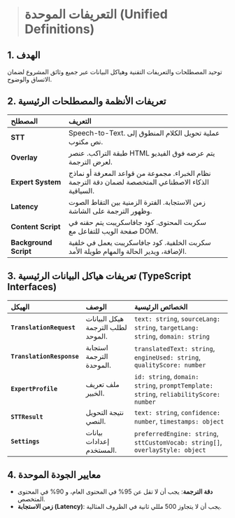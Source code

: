 > # التعريفات الموحدة (Unified Definitions)

## 1. الهدف
توحيد المصطلحات والتعريفات التقنية وهياكل البيانات عبر جميع وثائق المشروع لضمان الاتساق والوضوح.

## 2. تعريفات الأنظمة والمصطلحات الرئيسية

| المصطلح | التعريف |
| :--- | :--- |
| **STT** | Speech-to-Text. عملية تحويل الكلام المنطوق إلى نص مكتوب. |
| **Overlay** | طبقة التراكب. عنصر HTML يتم عرضه فوق الفيديو لعرض الترجمة. |
| **Expert System** | نظام الخبراء. مجموعة من قواعد المعرفة أو نماذج الذكاء الاصطناعي المتخصصة لضمان دقة الترجمة السياقية. |
| **Latency** | زمن الاستجابة. الفترة الزمنية بين التقاط الصوت وظهور الترجمة على الشاشة. |
| **Content Script** | سكربت المحتوى. كود جافاسكريبت يتم حقنه في صفحة الويب للتفاعل مع DOM. |
| **Background Script** | سكربت الخلفية. كود جافاسكريبت يعمل في خلفية الإضافة، ويدير الحالة والمهام طويلة الأمد. |

## 3. تعريفات هياكل البيانات الرئيسية (TypeScript Interfaces)

| الهيكل | الوصف | الخصائص الرئيسية |
| :--- | :--- | :--- |
| **`TranslationRequest`** | هيكل البيانات لطلب الترجمة الموحد. | `text: string`, `sourceLang: string`, `targetLang: string`, `domain: string` |
| **`TranslationResponse`** | استجابة الترجمة الموحدة. | `translatedText: string`, `engineUsed: string`, `qualityScore: number` |
| **`ExpertProfile`** | ملف تعريف الخبير. | `id: string`, `domain: string`, `promptTemplate: string`, `reliabilityScore: number` |
| **`STTResult`** | نتيجة التحويل النصي. | `text: string`, `confidence: number`, `timestamps: object` |
| **`Settings`** | بيانات إعدادات المستخدم. | `preferredEngine: string`, `sttCustomVocab: string[]`, `overlayStyle: object` |

## 4. معايير الجودة الموحدة
*   **دقة الترجمة**: يجب أن لا تقل عن 95% في المحتوى العام، و 90% في المحتوى المتخصص.
*   **زمن الاستجابة (Latency)**: يجب أن لا يتجاوز 500 مللي ثانية في الظروف المثالية.
